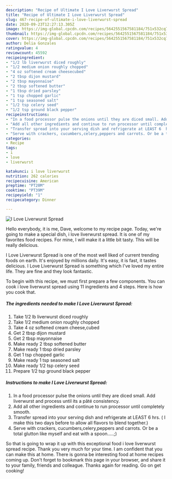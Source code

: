 ```yaml
---
description: "Recipe of Ultimate I Love Liverwurst Spread"
title: "Recipe of Ultimate I Love Liverwurst Spread"
slug: 467-recipe-of-ultimate-i-love-liverwurst-spread
date: 2020-09-23T12:27:13.305Z
image: https://img-global.cpcdn.com/recipes/5642551567581184/751x532cq70/i-love-liverwurst-spread-recipe-main-photo.jpg
thumbnail: https://img-global.cpcdn.com/recipes/5642551567581184/751x532cq70/i-love-liverwurst-spread-recipe-main-photo.jpg
cover: https://img-global.cpcdn.com/recipes/5642551567581184/751x532cq70/i-love-liverwurst-spread-recipe-main-photo.jpg
author: Delia Gonzales
ratingvalue: 4
reviewcount: 45592
recipeingredient:
- "1/2 lb liverwurst diced roughly"
- "1/2 medium onion roughly chopped"
- "4 oz softened cream cheesecubed"
- "2 tbsp dijon mustard"
- "2 tbsp mayonnaise"
- "2 tbsp softened butter"
- "1 tbsp dried parsley"
- "1 tsp chopped garlic"
- "1 tsp seasoned salt"
- "1/2 tsp celery seed"
- "1/2 tsp ground black pepper"
recipeinstructions:
- "In a food processor pulse the onions until they are diced small. Add liverwurst and process until its a pâté consistency."
- "Add all other ingredients and continue to run processor until completely smooth."
- "Transfer spread into your serving dish and refrigerate at LEAST 6  hrs. ( I make this two days before to allow all flavors to blend together.)"
- "Serve with crackers, cucumbers,celery,peppers and carrots. Or be a total glutton like myself and eat with a spoon.....;)"
categories:
- Recipe
tags:
- i
- love
- liverwurst

katakunci: i love liverwurst 
nutrition: 262 calories
recipecuisine: American
preptime: "PT20M"
cooktime: "PT39M"
recipeyield: "1"
recipecategory: Dinner

---
```



![I Love Liverwurst Spread](https://img-global.cpcdn.com/recipes/5642551567581184/751x532cq70/i-love-liverwurst-spread-recipe-main-photo.jpg)

Hello everybody, it is me, Dave, welcome to my recipe page. Today, we're going to make a special dish, i love liverwurst spread. It is one of my favorites food recipes. For mine, I will make it a little bit tasty. This will be really delicious.



I Love Liverwurst Spread is one of the most well liked of current trending foods on earth. It's enjoyed by millions daily. It's easy, it is fast, it tastes delicious. I Love Liverwurst Spread is something which I've loved my entire life. They are fine and they look fantastic.


To begin with this recipe, we must first prepare a few components. You can cook i love liverwurst spread using 11 ingredients and 4 steps. Here is how you cook that.

<!--inarticleads1-->

##### The ingredients needed to make I Love Liverwurst Spread:

1. Take 1/2 lb liverwurst diced roughly
1. Take 1/2 medium onion roughly chopped
1. Take 4 oz softened cream cheese,cubed
1. Get 2 tbsp dijon mustard
1. Get 2 tbsp mayonnaise
1. Make ready 2 tbsp softened butter
1. Make ready 1 tbsp dried parsley
1. Get 1 tsp chopped garlic
1. Make ready 1 tsp seasoned salt
1. Make ready 1/2 tsp celery seed
1. Prepare 1/2 tsp ground black pepper




<!--inarticleads2-->

##### Instructions to make I Love Liverwurst Spread:

1. In a food processor pulse the onions until they are diced small. Add liverwurst and process until its a pâté consistency.
1. Add all other ingredients and continue to run processor until completely smooth.
1. Transfer spread into your serving dish and refrigerate at LEAST 6  hrs. ( I make this two days before to allow all flavors to blend together.)
1. Serve with crackers, cucumbers,celery,peppers and carrots. Or be a total glutton like myself and eat with a spoon.....;)




So that is going to wrap it up with this exceptional food i love liverwurst spread recipe. Thank you very much for your time. I am confident that you can make this at home. There is gonna be interesting food at home recipes coming up. Don't forget to bookmark this page in your browser, and share it to your family, friends and colleague. Thanks again for reading. Go on get cooking!
